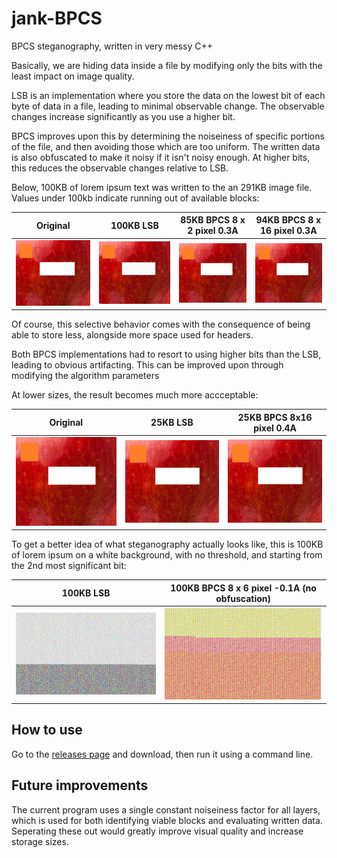 # jank-BPCS
BPCS steganography, written in very messy C++

Basically, we are hiding data inside a file by modifying only the bits with the least impact on image quality.



LSB is an implementation where you store the data on the lowest bit of each byte of data in a file, leading to minimal observable change. The observable changes increase significantly as you use a higher bit.

BPCS improves upon this by determining the noiseiness of specific portions of the file, and then avoiding those which are too uniform. The written data is also obfuscated to make it noisy if it isn't noisy enough. At higher bits, this reduces the observable changes relative to LSB.

Below, 100KB of lorem ipsum text was written to the an 291KB image file. Values under 100kb indicate running out of available blocks:

| Original | 100KB LSB | 85KB BPCS 8 x 2 pixel 0.3A | 94KB BPCS 8 x 16 pixel 0.3A |
|---|---|---|---|
| ![alt text](https://github.com/plebbbb/jank-BPCS/blob/main/Images/original_image.bmp) | ![alt text](https://github.com/plebbbb/jank-BPCS/blob/main/Images/100kb_LSB_output.bmp) | ![alt text](https://github.com/plebbbb/jank-BPCS/blob/main/Images/85kb_2pxh_0.3A.bmp) | ![alt text](https://github.com/plebbbb/jank-BPCS/blob/main/Images/94kb_16pxh_0.3A.bmp) |

Of course, this selective behavior comes with the consequence of being able to store less, alongside more space used for headers. 

Both BPCS implementations had to resort to using higher bits than the LSB, leading to obvious artifacting. This can be improved upon through modifying the algorithm parameters



At lower sizes, the result becomes much more accceptable:

| Original | 25KB LSB | 25KB BPCS 8x16 pixel 0.4A |
|---|---|---|
| ![alt text](https://github.com/plebbbb/jank-BPCS/blob/main/Images/original_image.bmp) | ![alt text](https://github.com/plebbbb/jank-BPCS/blob/main/Images/25kb_LSB_output.bmp) | ![alt text](https://github.com/plebbbb/jank-BPCS/blob/main/Images/25kb_16pxh_0.4A.bmp) |

To get a better idea of what steganography actually looks like, this is 100KB of lorem ipsum on a white background, with no threshold, and starting from the 2nd most significant bit:

| 100KB LSB | 100KB BPCS 8 x 6 pixel -0.1A (no obfuscation) |
|---|---|
| ![alt text](https://github.com/plebbbb/jank-BPCS/blob/main/Images/LSB_100kb_WB.bmp) | ![alt text](https://github.com/plebbbb/jank-BPCS/blob/main/Images/BPCS_6px_-0.1A_WB.bmp) |


## How to use
Go to the [releases page](https://github.com/plebbbb/jank-BPCS/releases) and download, then run it using a command line.

## Future improvements
The current program uses a single constant noiseiness factor for all layers, which is used for both identifying viable blocks and evaluating written data.
Seperating these out would greatly improve visual quality and increase storage sizes. 
